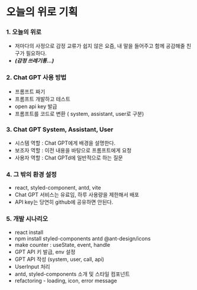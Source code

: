 # 오늘의 위로 기획

### 1. 오늘의 위로&#x20;

* 저마다의 사정으로 감정 교류가 쉽지 않은 요즘, 내 말을 들어주고 함께 공감해줄 친구가 필요하다.&#x20;
* _**(감정 쓰레기통...)**_&#x20;

### 2. Chat GPT 사용 방법

* 프롬프트 짜기
* 프롬프트 개발하고 테스트
* open api key 발급
* 프롬프트를 코드로 변환 ( system, assistant, user로 구분)

### 3. Chat GPT System, Assistant, User

* 시스템 역할 : Chat GPT에게 배경을 설명한다.
* 보조자 역할 : 이전 내용을 바탕으로 프롬프트에게 요청
* 사용자 역할 : Chat GPTd에 일반적으로 하는 질문

### 4. 그 밖의 환경 설정

* react,  styled-component, antd, vite
* Chat GPT 서비스는 유료임, 하루 사용량을 제한해서 배포
* API key는 당연히 github에 공유하면 안된다.

### 5. 개발 시나리오

* react install
* npm install styled-components antd @ant-design/icons
* make counter : useState, event, handle
* GPT API 키 발급, env 설정
* GPT API 작성 (system, user, call, api)
* UserInput 처리
* antd, styled-components 소개 및 스타일 컴포넌트
* refactoring - loading, icon, error message

###
